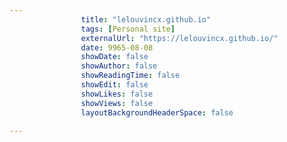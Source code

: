 ---
                title: "lelouvincx.github.io"
                tags: [Personal site]
                externalUrl: "https://lelouvincx.github.io/"
                date: 9965-08-08
                showDate: false
                showAuthor: false
                showReadingTime: false
                showEdit: false
                showLikes: false
                showViews: false
                layoutBackgroundHeaderSpace: false
                ---
